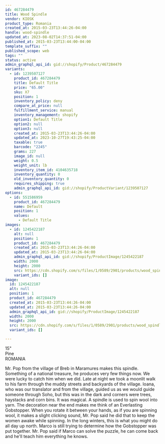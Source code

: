 ```yaml
---
id: 467284479
title: Wood Spindle
vendor: KIOSK
product_type: Romania
created_at: 2015-03-23T13:44:26-04:00
handle: wood-spindle
updated_at: 2023-08-02T14:37:51-04:00
published_at: 2015-03-23T13:44:00-04:00
template_suffix: ""
published_scope: web
tags: ""
status: active
admin_graphql_api_id: gid://shopify/Product/467284479
variants:
  - id: 1239507127
    product_id: 467284479
    title: Default Title
    price: "65.00"
    sku: X7
    position: 1
    inventory_policy: deny
    compare_at_price: null
    fulfillment_service: manual
    inventory_management: shopify
    option1: Default Title
    option2: null
    option3: null
    created_at: 2015-03-23T13:44:26-04:00
    updated_at: 2023-10-27T19:43:25-04:00
    taxable: true
    barcode: "2245"
    grams: 227
    image_id: null
    weight: 0.5
    weight_unit: lb
    inventory_item_id: 4104635718
    inventory_quantity: 0
    old_inventory_quantity: 0
    requires_shipping: true
    admin_graphql_api_id: gid://shopify/ProductVariant/1239507127
options:
  - id: 551586959
    product_id: 467284479
    name: Default
    position: 1
    values:
      - Default Title
images:
  - id: 1245422187
    alt: null
    position: 1
    product_id: 467284479
    created_at: 2015-03-23T13:44:26-04:00
    updated_at: 2015-03-23T13:44:26-04:00
    admin_graphql_api_id: gid://shopify/ProductImage/1245422187
    width: 2000
    height: 2000
    src: https://cdn.shopify.com/s/files/1/0589/2901/products/wood_spindle.jpeg?v=1427132666
    variant_ids: []
image:
  id: 1245422187
  alt: null
  position: 1
  product_id: 467284479
  created_at: 2015-03-23T13:44:26-04:00
  updated_at: 2015-03-23T13:44:26-04:00
  admin_graphql_api_id: gid://shopify/ProductImage/1245422187
  width: 2000
  height: 2000
  src: https://cdn.shopify.com/s/files/1/0589/2901/products/wood_spindle.jpeg?v=1427132666
  variant_ids: []

---
```


15"  
Pine  
ROMANIA

Mr. Pop from the village of Breb in Maramures makes this spindle. Something of a national treasure, he produces very few things now. We were lucky to catch him when we did. Late at night we took a moonlit walk to his farm through the muddy streets and backyards of the village. Ioana, who was our translator and from the village, guided us as we would guide someone through Soho, but this was in the dark and corners were trees, haystacks and corn bins. It was magical. A spindle is used to spin wool into yarn. The decoration near the end makes me think of an Everlasting Gobstopper. When you rotate it between your hands, as if you are spinning wool, it makes a slight clicking sound, Mr. Pop said he did that to keep the women awake while spinning. In the long winters, this is what you might do all day up north. Marco is still trying to determine how the Gobstopper was put together. Mr. Pop said if Marco can solve the puzzle, he can come back and he'll teach him everything he knows.